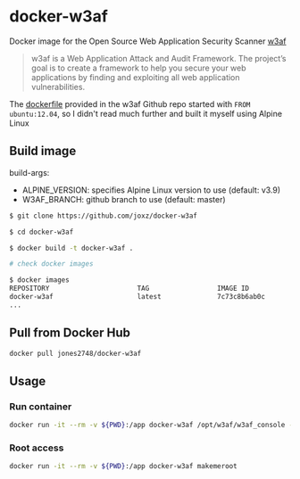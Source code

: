 # docker-w3af

Docker image for the Open Source Web Application Security Scanner [w3af](http://w3af.org/)

> w3af is a Web Application Attack and Audit Framework. The project’s goal is to create a framework to help you secure your web applications by finding and exploiting all web application vulnerabilities.

The [dockerfile](https://github.com/andresriancho/w3af/blob/master/extras/docker/Dockerfile) provided in the w3af Github repo started with `FROM ubuntu:12.04`, so I didn't read much further and built it myself using Alpine Linux

## Build image

build-args: 

- ALPINE_VERSION: specifies Alpine Linux version to use (default: v3.9)
- W3AF_BRANCH: github branch to use (default: master)

```bash
$ git clone https://github.com/joxz/docker-w3af

$ cd docker-w3af

$ docker build -t docker-w3af .

# check docker images

$ docker images
REPOSITORY                      TAG                 IMAGE ID            CREATED             SIZE
docker-w3af                     latest              7c73c8b6ab0c        42 minutes ago      277MB
...
```

## Pull from Docker Hub

```bash
docker pull jones2748/docker-w3af
```

## Usage

### Run container

```bash
docker run -it --rm -v ${PWD}:/app docker-w3af /opt/w3af/w3af_console -y -n -s /app/test.w3af
```

### Root access

```bash
docker run -it --rm -v ${PWD}:/app docker-w3af makemeroot
```